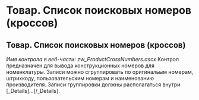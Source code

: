 ﻿---
description: 2.4.7
---
# Товар. Список поисковых номеров (кроссов)
## Товар. Список поисковых номеров (кроссов)
*Имя контрола в веб-части: zw_ProductCrossNumbers.ascx*
Контрол предназначен для вывода конструкционных номеров для номенклатуры. Записи можно сгруппировать по оригинальым номерам, штрихкоду, пользовательским номерам и наименованию производителя. 
Записи группировки должны располагаться внутри [_Details]...[/_Details].
